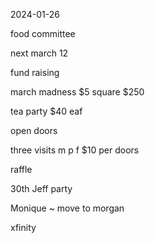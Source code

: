 2024-01-26

food committee

next march 12

fund raising

march madness $5 square $250

tea party $40 eaf

open doors

three visits m p f $10 per doors

raffle

30th Jeff party

Monique ~ move to morgan

xfinity





